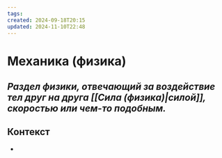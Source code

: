 ```yaml
---
tags: 
created: 2024-09-18T20:15
updated: 2024-11-10T22:48
---
```

# Механика (физика)

## ***Раздел физики, отвечающий за воздействие тел друг на друга [[Сила (физика)|силой]], скоростью или чем-то подобным.***

## Контекст
- 

